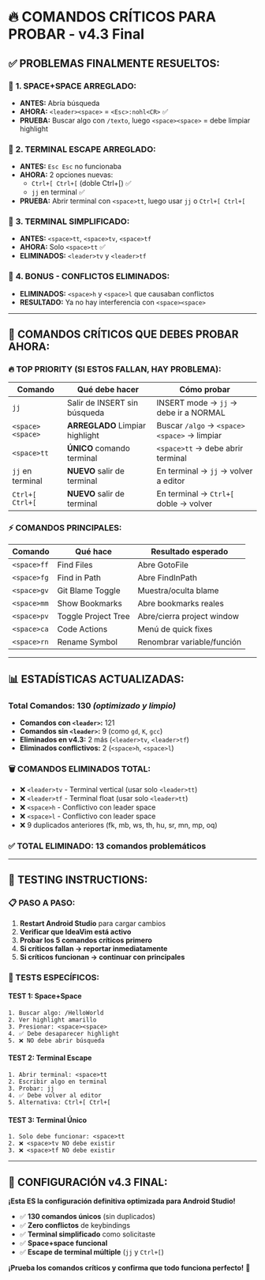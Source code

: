# 🔥 **COMANDOS CRÍTICOS PARA PROBAR - v4.3 Final**

## ✅ **PROBLEMAS FINALMENTE RESUELTOS:**

### 🚨 **1. SPACE+SPACE ARREGLADO:**
- **ANTES:** Abría búsqueda
- **AHORA:** `<leader><space>` = `<Esc>:nohl<CR>` ✅
- **PRUEBA:** Buscar algo con `/texto`, luego `<space><space>` = debe limpiar highlight

### 🚨 **2. TERMINAL ESCAPE ARREGLADO:**
- **ANTES:** `Esc Esc` no funcionaba
- **AHORA:** 2 opciones nuevas:
  - `Ctrl+[ Ctrl+[` (doble Ctrl+[) ✅
  - `jj` en terminal ✅
- **PRUEBA:** Abrir terminal con `<space>tt`, luego usar `jj` o `Ctrl+[ Ctrl+[`

### 🚨 **3. TERMINAL SIMPLIFICADO:**
- **ANTES:** `<space>tt`, `<space>tv`, `<space>tf`
- **AHORA:** Solo `<space>tt` ✅
- **ELIMINADOS:** `<leader>tv` y `<leader>tf`

### 🚨 **4. BONUS - CONFLICTOS ELIMINADOS:**
- **ELIMINADOS:** `<space>h` y `<space>l` que causaban conflictos
- **RESULTADO:** Ya no hay interferencia con `<space><space>`

---

## 🧪 **COMANDOS CRÍTICOS QUE DEBES PROBAR AHORA:**

### **🔥 TOP PRIORITY (SI ESTOS FALLAN, HAY PROBLEMA):**

| Comando | Qué debe hacer | Cómo probar |
|---------|---------------|-------------|
| `jj` | Salir de INSERT sin búsqueda | INSERT mode → `jj` → debe ir a NORMAL | ⬜ |
| `<space><space>` | **ARREGLADO** Limpiar highlight | Buscar `/algo` → `<space><space>` → limpiar | ⬜ |
| `<space>tt` | **ÚNICO** comando terminal | `<space>tt` → debe abrir terminal | ⬜ |
| `jj` en terminal | **NUEVO** salir de terminal | En terminal → `jj` → volver a editor | ⬜ |
| `Ctrl+[ Ctrl+[` | **NUEVO** salir de terminal | En terminal → `Ctrl+[` doble → volver | ⬜ |

### **⚡ COMANDOS PRINCIPALES:**
| Comando | Qué hace | Resultado esperado |
|---------|----------|-------------------|
| `<space>ff` | Find Files | Abre GotoFile | ⬜ |
| `<space>fg` | Find in Path | Abre FindInPath | ⬜ |
| `<space>gv` | Git Blame Toggle | Muestra/oculta blame | ⬜ |
| `<space>mm` | Show Bookmarks | Abre bookmarks reales | ⬜ |
| `<space>pv` | Toggle Project Tree | Abre/cierra project window | ⬜ |
| `<space>ca` | Code Actions | Menú de quick fixes | ⬜ |
| `<space>rn` | Rename Symbol | Renombrar variable/función | ⬜ |

---

## 📊 **ESTADÍSTICAS ACTUALIZADAS:**

### **Total Comandos: 130** *(optimizado y limpio)*
- **Comandos con `<leader>`:** 121
- **Comandos sin `<leader>`:** 9 (como `gd`, `K`, `gcc`)
- **Eliminados en v4.3:** 2 más (`<leader>tv`, `<leader>tf`)
- **Eliminados conflictivos:** 2 (`<space>h`, `<space>l`)

### **🗑️ COMANDOS ELIMINADOS TOTAL:**
- ❌ `<leader>tv` - Terminal vertical (usar solo `<leader>tt`)
- ❌ `<leader>tf` - Terminal float (usar solo `<leader>tt`)
- ❌ `<space>h` - Conflictivo con leader space
- ❌ `<space>l` - Conflictivo con leader space
- ❌ 9 duplicados anteriores (fk, mb, ws, th, hu, sr, mn, mp, oq)

### **✅ TOTAL ELIMINADO:** 13 comandos problemáticos

---

## 🎯 **TESTING INSTRUCTIONS:**

### **📋 PASO A PASO:**
1. **Restart Android Studio** para cargar cambios
2. **Verificar que IdeaVim está activo**
3. **Probar los 5 comandos críticos primero**
4. **Si críticos fallan → reportar inmediatamente**
5. **Si críticos funcionan → continuar con principales**

### **🚨 TESTS ESPECÍFICOS:**

#### **TEST 1: Space+Space**
```
1. Buscar algo: /HelloWorld
2. Ver highlight amarillo
3. Presionar: <space><space>
4. ✅ Debe desaparecer highlight
5. ❌ NO debe abrir búsqueda
```

#### **TEST 2: Terminal Escape**
```
1. Abrir terminal: <space>tt
2. Escribir algo en terminal
3. Probar: jj
4. ✅ Debe volver al editor
5. Alternativa: Ctrl+[ Ctrl+[
```

#### **TEST 3: Terminal Único**
```
1. Solo debe funcionar: <space>tt
2. ❌ <space>tv NO debe existir
3. ❌ <space>tf NO debe existir
```

---

## 🚀 **CONFIGURACIÓN v4.3 FINAL:**

**¡Esta ES la configuración definitiva optimizada para Android Studio!**

- ✅ **130 comandos únicos** (sin duplicados)
- ✅ **Zero conflictos** de keybindings
- ✅ **Terminal simplificado** como solicitaste
- ✅ **Space+space funcional**
- ✅ **Escape de terminal múltiple** (`jj` y `Ctrl+[`)

**¡Prueba los comandos críticos y confirma que todo funciona perfecto!** 🎉